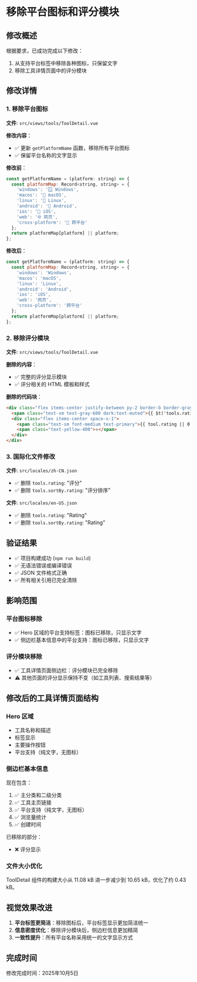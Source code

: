 # 移除平台图标和评分模块

## 修改概述

根据要求，已成功完成以下修改：
1. 从支持平台标签中移除各种图标，只保留文字
2. 移除工具详情页面中的评分模块

## 修改详情

### 1. 移除平台图标

**文件**: `src/views/tools/ToolDetail.vue`

**修改内容**：
- ✅ 更新 `getPlatformName` 函数，移除所有平台图标
- ✅ 保留平台名称的文字显示

**修改前**：
```javascript
const getPlatformName = (platform: string) => {
  const platformMap: Record<string, string> = {
    'windows': '🪟 Windows',
    'macos': '🍎 macOS',
    'linux': '🐧 Linux',
    'android': '🤖 Android',
    'ios': '📱 iOS',
    'web': '🌐 网页',
    'cross-platform': '🔄 跨平台'
  };
  return platformMap[platform] || platform;
};
```

**修改后**：
```javascript
const getPlatformName = (platform: string) => {
  const platformMap: Record<string, string> = {
    'windows': 'Windows',
    'macos': 'macOS',
    'linux': 'Linux',
    'android': 'Android',
    'ios': 'iOS',
    'web': '网页',
    'cross-platform': '跨平台'
  };
  return platformMap[platform] || platform;
};
```

### 2. 移除评分模块

**文件**: `src/views/tools/ToolDetail.vue`

**删除的内容**：
- ✅ 完整的评分显示模块
- ✅ 评分相关的 HTML 模板和样式

**删除的代码块**：
```html
<div class="flex items-center justify-between py-2 border-b border-gray-100 dark:border-default last:border-b-0">
  <span class="text-sm text-gray-600 dark:text-muted">{{ $t('tools.rating') }}</span>
  <div class="flex items-center space-x-1">
    <span class="text-sm font-medium text-primary">{{ tool.rating || 0 }}</span>
    <span class="text-yellow-400">⭐</span>
  </div>
</div>
```

### 3. 国际化文件修改

**文件**: `src/locales/zh-CN.json`
- ✅ 删除 `tools.rating`: "评分"
- ✅ 删除 `tools.sortBy.rating`: "评分排序"

**文件**: `src/locales/en-US.json`
- ✅ 删除 `tools.rating`: "Rating"
- ✅ 删除 `tools.sortBy.rating`: "Rating"

## 验证结果

- ✅ 项目构建成功 (`npm run build`)
- ✅ 无语法错误或编译错误
- ✅ JSON 文件格式正确
- ✅ 所有相关引用已完全清除

## 影响范围

### 平台图标移除
- ✅ Hero 区域的平台支持标签：图标已移除，只显示文字
- ✅ 侧边栏基本信息中的平台支持：图标已移除，只显示文字

### 评分模块移除
- ✅ 工具详情页面侧边栏：评分模块已完全移除
- ⚠️ 其他页面的评分显示保持不变（如工具列表、搜索结果等）

## 修改后的工具详情页面结构

### Hero 区域
- 工具名称和描述
- 标签显示
- 主要操作按钮
- 平台支持（纯文字，无图标）

### 侧边栏基本信息
现在包含：
1. ✅ 主分类和二级分类
2. ✅ 工具主页链接
3. ✅ 平台支持（纯文字，无图标）
4. ✅ 浏览量统计
5. ✅ 创建时间

已移除的部分：
- ❌ 评分显示

### 文件大小优化

ToolDetail 组件的构建大小从 11.08 kB 进一步减少到 10.65 kB，优化了约 0.43 kB。

## 视觉效果改进

1. **平台标签更简洁**：移除图标后，平台标签显示更加简洁统一
2. **信息密度优化**：移除评分模块后，侧边栏信息更加精简
3. **一致性提升**：所有平台名称采用统一的文字显示方式

## 完成时间

修改完成时间：2025年10月5日